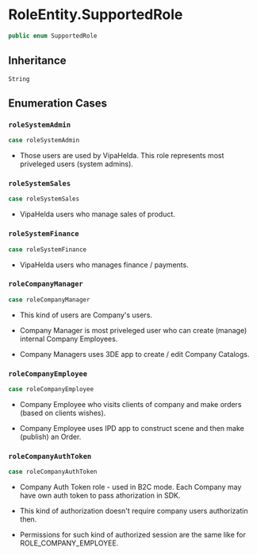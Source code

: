 # RoleEntity.SupportedRole

``` swift
public enum SupportedRole
```

## Inheritance

`String`

## Enumeration Cases

### `roleSystemAdmin`

``` swift
case roleSystemAdmin
```

  - Those users are used by VipaHelda. This role represents most priveleged users (system admins).

### `roleSystemSales`

``` swift
case roleSystemSales
```

  - VipaHelda users who manage sales of product.

### `roleSystemFinance`

``` swift
case roleSystemFinance
```

  - VipaHelda users who manages finance / payments.

### `roleCompanyManager`

``` swift
case roleCompanyManager
```

  - This kind of users are Company's users.

  - Company Manager is most priveleged user who can create (manage) internal Company Employees.

  - Company Managers uses 3DE app to create / edit Company Catalogs.

### `roleCompanyEmployee`

``` swift
case roleCompanyEmployee
```

  - Company Employee who visits clients of company and make orders (based on clients wishes).

  - Company Employee uses IPD app to construct scene and then make (publish) an Order.

### `roleCompanyAuthToken`

``` swift
case roleCompanyAuthToken
```

  - Company Auth Token role - used in B2C mode. Each Company may have own auth token to pass athorization in SDK.

  - This kind of authorization doesn't require company users authorizatin then.

  - Permissions for such kind of authorized session are the same like for ROLE\_COMPANY\_EMPLOYEE.
